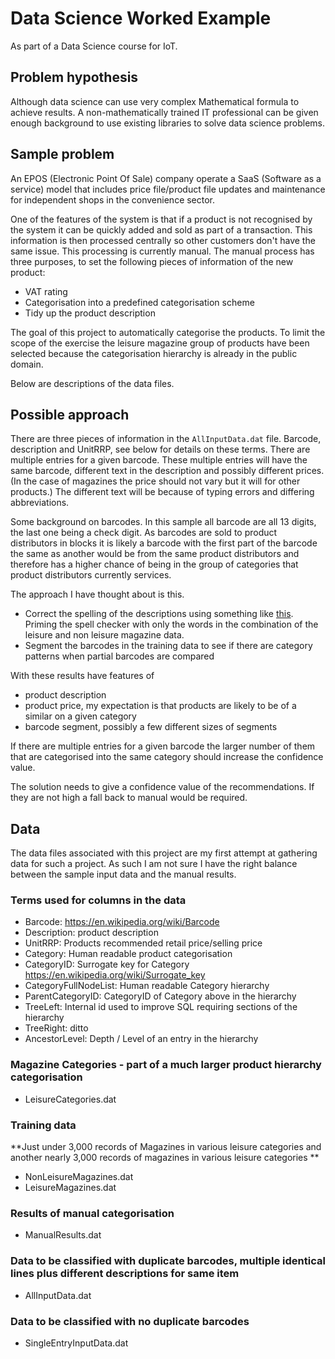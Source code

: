 # Data Science Worked Example

As part of a Data Science course for IoT.

## Problem hypothesis

Although data science can use very complex Mathematical formula to achieve results. A non-mathematically trained IT professional can be given enough background to use existing libraries to solve data science problems.

## Sample problem

An EPOS (Electronic Point Of Sale) company operate a SaaS (Software as a service) model that includes price file/product file updates and maintenance for independent shops in the convenience sector.

One of the features of the system is that if a product is not recognised by the system it can be quickly added and sold as part of a transaction. This information is then processed centrally so other customers don't have the same issue. This processing is currently manual. The manual process has three purposes, to set the following pieces of information of the new product:

- VAT rating 
- Categorisation into a predefined categorisation scheme
- Tidy up the product description

The goal of this project to automatically categorise the products. To limit the scope of the exercise the leisure magazine group of products have been selected because the categorisation hierarchy is already in the public domain.

Below are descriptions of the data files.

## Possible approach 

There are three pieces of information in the `AllInputData.dat` file. Barcode, description and UnitRRP, see below for details on these terms. There are multiple entries for a given barcode. These multiple entries will have the same barcode, different text in the description and possibly different prices. (In the case of magazines the price should not vary but it will for other products.) The different text will be because of typing errors and differing abbreviations.

Some background on barcodes. In this sample all barcode are all 13 digits, the last one being a check digit. As barcodes are sold to product distributors in blocks it is likely a barcode with the first part of the barcode the same as another would be from the same product distributors and therefore has a higher chance of being in the group of categories that product distributors currently services. 

The approach I have thought about is this.

- Correct the spelling of the descriptions using something like [this](http://norvig.com/spell-correct.html 'How to Write a Spelling Corrector'). Priming the spell checker with only the words in the combination of the leisure and non leisure magazine data.
- Segment the barcodes in the training data to see if there are category patterns when partial barcodes are compared

With these results have features of

- product description
- product price, my expectation is that products are likely to be of a similar on a given category 
- barcode segment, possibly a few different sizes of segments

If there are multiple entries for a given barcode the larger number of them that are categorised into the same category should increase the confidence value.

The solution needs to give a confidence value of the recommendations. If they are not high a fall back to manual would be required.


## Data

The data files associated with this project are my first attempt at gathering data for such a project. As such I am not sure I have the right balance between the sample input data and the manual results. 

### Terms used for columns in the data

- Barcode: https://en.wikipedia.org/wiki/Barcode
- Description: product description
- UnitRRP: Products recommended retail price/selling price
- Category: Human readable product categorisation
- CategoryID: Surrogate key for Category https://en.wikipedia.org/wiki/Surrogate_key
- CategoryFullNodeList: Human readable Category hierarchy
- ParentCategoryID: CategoryID of Category above in the hierarchy
- TreeLeft: Internal id used to improve SQL requiring sections of the hierarchy 
- TreeRight: ditto 
- AncestorLevel: Depth / Level of an entry in the hierarchy

### Magazine Categories - part of a much larger product hierarchy categorisation 

- LeisureCategories.dat

### Training data
**Just under 3,000 records of Magazines in various leisure categories and another nearly 3,000 records of magazines in various leisure categories **

- NonLeisureMagazines.dat
- LeisureMagazines.dat

### Results of manual categorisation

- ManualResults.dat

### Data to be classified with duplicate barcodes, multiple identical lines plus different descriptions for same item 

- AllInputData.dat

### Data to be classified with no duplicate barcodes

- SingleEntryInputData.dat


